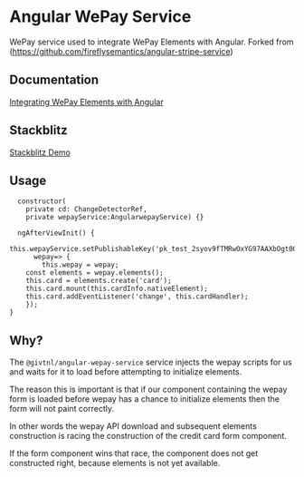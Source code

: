 # Angular WePay Service

WePay service used to integrate WePay Elements with Angular. Forked from (https://github.com/fireflysemantics/angular-stripe-service)

## Documentation

[Integrating WePay Elements with Angular](https://developer.fireflysemantics.com/tasks/tasks--angular--integrating-stripe-elements-with-angular)

## Stackblitz

[Stackblitz Demo](https://stackblitz.com/edit/angular-stripe-integration-fs)

## Usage

```
  constructor(
    private cd: ChangeDetectorRef,
    private wepayService:AngularwepayService) {}

  ngAfterViewInit() {
    this.wepayService.setPublishableKey('pk_test_2syov9fTMRwOxYG97AAXbOgt008X6NL46o').then(
      wepay=> {
        this.wepay = wepay;
    const elements = wepay.elements();    
    this.card = elements.create('card');
    this.card.mount(this.cardInfo.nativeElement);
    this.card.addEventListener('change', this.cardHandler);
    });
}
```

## Why?

The `@givtnl/angular-wepay-service` service injects the wepay scripts for us and waits for it to load before attempting to initialize elements.

The reason this is important is that if our component containing the wepay form is loaded before wepay has a chance to initialize elements then the form will not paint correctly.

In other words the wepay API download and subsequent elements construction is racing the construction of the credit card form component.

If the form component wins that race, the component does not get constructed right, because elements is not yet available.